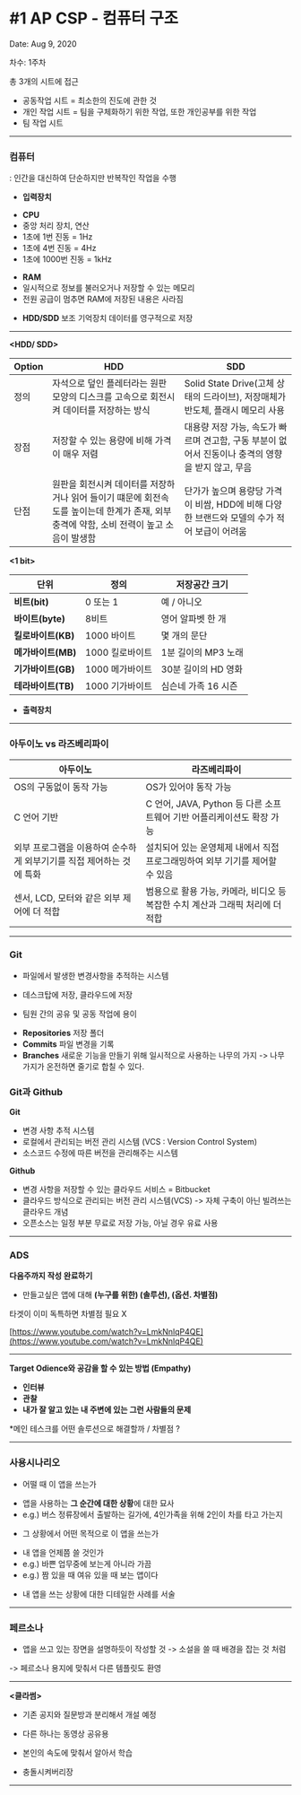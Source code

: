 # #1 AP CSP - 컴퓨터 구조

Date: Aug 9, 2020

차수: 1주차

총 3개의 시트에 접근

- 공동작업 시트 
=  최소한의 진도에 관한 것
- 개인 작업 시트 
= 팀을 구체화하기 위한 작업, 또한 개인공부를 위한 작업
- 팀 작업 시트

---

### 컴퓨터

: 인간을 대신하여 단순하지만 반복작인 작업을 수행

- **입력장치**
+  **CPU** 
+ 중앙 처리 장치, 연산
+ 1초에 1번 진동 = 1Hz
+ 1초에 4번 진동 = 4Hz
+ 1초에 1000번 진동 = 1kHz

- **RAM** 
- 일시적으로 정보를 불러오거나 저장할 수 있는 메모리
- 전원 공급이 멈추면 RAM에 저장된 내용은 사라짐
+ **HDD/SDD** 
보조 기억장치
데이터를 영구적으로 저장
---

**<HDD/ SDD>**

| Option | HDD | SDD |
| ------ | --- | --- |
|  정의   | 자석으로 덮인 플레터라는 원판 모양의 디스크를 고속으로 회전시켜 데이터를 저장하는 방식| Solid State Drive(고체 상태의 드라이브), 저장매체가 반도체, 플래시 메모리 사용|
|  장점   | 저장할 수 있는 용량에 비해 가격이 매우 저렴 | 대용량 저장 가능, 속도가 빠르며 견고함, 구동 부분이 없어서 진동이나 충격의 영향을 받지 않고, 무음 |
|  단점   | 원판을 회전시켜 데이터를 저장하거나 읽어 들이기 떄문에 회전속도를 높이는데 한계가 존재, 외부 충격에 약함, 소비 전력이 높고 소음이 발생함 | 단가가 높으며 용량당 가격이 비쌈,  HDD에 비해 다양한 브랜드와 모델의 수가 적어 보급이 어려움 |

**<1 bit>**

| 단위 |   정의  | 저장공간 크기 |
| --- | ------ | ---------- |
|  **비트(bit)**   | 0 또는 1 | 예 / 아니오 |
|  **바이트(byte)**  | 8비트 | 영어 알파벳 한 개 |
|  **킬로바이트(KB)**   | 1000 바이트 | 몇 개의 문단 |
|  **메가바이트(MB)**   | 1000 킬로바이트 | 1분 길이의 MP3 노래 |
|  **기가바이트(GB)**   | 1000 메가바이트 | 30분 길이의 HD 영화 |
|  **테라바이트(TB)**   | 1000 기가바이트 | 심슨네 가족 16 시즌 |

- **출력장치**

---

### 아두이노 vs 라즈베리파이

| 아두이노 |   라즈베리파이  | 
| --- | ------ | 
|  OS의 구동없이 동작 가능  | OS가 있어야 동작 가능 | 
|  C 언어 기반 | C 언어, JAVA, Python 등 다른 소프트웨어 기반 어플리케이션도 확장 가능 | 
|  외부 프로그램을 이용하여 순수하게 외부기기를 직접 제어하는 것에 특화   | 설치되어 있는 운영체제 내에서 직접 프로그래밍하여 외부 기기를 제어할 수 있음 |
|  센서, LCD, 모터와 같은 외부 제어에 더 적합   | 범용으로 활용 가능, 카메라, 비디오 등 복잡한 수치 계산과 그래픽 처리에 더 적합 | 
---

### Git
- 파일에서 발생한 변경사항을 추적하는 시스템
+ 데스크탑에 저장, 클라우드에 저장
- 팀원 간의 공유 및 공동 작업에 용이
+ **Repositories** 
저장 폴더
+ **Commits** 
파일 변경을 기록
+ **Branches**
새로운 기능을 만들기 위해 일시적으로 사용하는 나무의 가지 -> 나무가지가 온전하면 줄기로 합칠 수 있다.

### Git과 Github
**Git**
- 변경 사항 추적 시스템
- 로컬에서 관리되는 버전 관리 시스템 (VCS : Version Control System)
- 소스코드 수정에 따른 버전을 관리해주는 시스템

**Github**
- 변경 사항을 저장할 수 있는 클라우드 서비스 = Bitbucket
- 클라우드 방식으로 관리되는 버전 관리 시스템(VCS) -> 자체 구축이 아닌 빌려쓰는 클라우드 개념
- 오픈소스는 일정 부분 무료로 저장 가능, 아닐 경우 유료 사용

---

### ADS

**다음주까지 작성 완료하기**

- 만들고싶은 앱에 대해  **(누구를 위한) (솔루션), (옵션. 차별점)**

타겟이 이미 독특하면 차별점 필요 X

[https://www.youtube.com/watch?v=LmkNnlqP4QE](https://www.youtube.com/watch?v=LmkNnlqP4QE)

---

**Target Odience와 공감을 할 수 있는 방법 (Empathy)**

- **인터뷰**
- **관찰**
- **내가 잘 알고 있는 내 주변에 있는 그런 사람들의 문제**

*메인 테스크를 어떤 솔루션으로 해결할까 / 차별점 ?

---

### 사용시나리오

- 어떨 때 이 앱을 쓰는가
+  앱을 사용하는 **그 순간에 대한 상황**에 대한 묘사
+ e.g.) 버스 정류장에서 출발하는 길가에, 4인가족을 위해 2인이 차를 타고 가는지 

- 그 상황에서 어떤 목적으로 이 앱을 쓰는가
+ 내 앱을 언제쯤 쓸 것인가
+ e.g.) 바쁜 업무중에 보는게 아니라 가끔
+ e.g.) 짬 있을 때 여유 있을 때 보는 앱이다
- 내 앱을 쓰는 상황에 대한 디테일한 사례를 서술

---

### 페르소나

- 앱을 쓰고 있는 장면을 설명하듯이 작성할 것 -> 소설을 쓸 때 배경을 잡는 것 처럼

-> 페르소나 용지에 맞춰서 다른 템플릿도 환영

---
**<클라썸>**

- 기존 공지와 질문방과 분리해서 개설 예정

- 다른 하나는 동영상 공유용

-  본인의 속도에 맞춰서 알아서 학습

- 충돌시켜버리장
---

